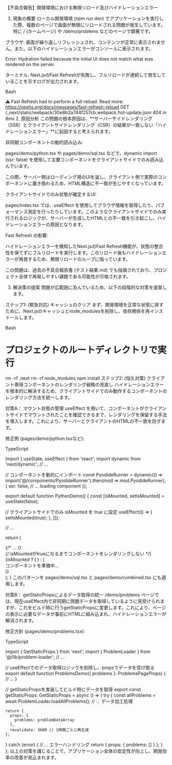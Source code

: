 【不具合報告】開発環境における無限リロード及びハイドレーションエラー
1. 現象の概要
ローカル開発環境 (npm run dev) でアプリケーションを実行した際、複数のページで画面が無限にリロードされる問題が発生しています。特に / (ホームページ) や /demo/problems などのページで顕著です。

ブラウザ: 画面が繰り返しリフレッシュされ、コンテンツが正常に表示されません。また、以下のハイドレーションエラーがコンソールに表示されます。

Error: Hydration failed because the initial UI does not match what was rendered on the server.

ターミナル: Next.jsのFast Refreshが失敗し、フルリロードが連続して発生していることを示すログが出力されます。

Bash

⚠ Fast Refresh had to perform a full reload. Read more: https://nextjs.org/docs/messages/fast-refresh-reload
 GET /_next/static/webpack/30e8b2a744f257cb.webpack.hot-update.json 404 in 8ms
2. 原因分析
この問題の根本原因は、**サーバーサイドレンダリング（SSR）とクライアントサイドレンダリング（CSR）の結果が一致しない「ハイドレーションエラー」**に起因すると考えられます。

非同期コンポーネントの動的読み込み:

pages/demo/python.tsx や pages/demo/sql.tsx などで、dynamic import (ssr: false) を使用して主要コンポーネントをクライアントサイドでのみ読み込んでいます。

この際、サーバー側はローディング用のUIを返し、クライアント側で実際のコンポーネントに置き換わるため、HTML構造に不一致が生じやすくなっています。

クライアントサイドでのみ状態が確定するUI:

pages/index.tsx では、useEffect を使用してブラウザ情報を取得したり、パフォーマンス測定を行ったりしています。このようなクライアントサイドでのみ実行されるロジックが、サーバーが生成したHTMLとの不一致を引き起こし、ハイドレーションエラーの原因となります。

Fast Refresh の影響:

ハイドレーションエラーを検知したNext.jsのFast Refresh機能が、状態の整合性を保てずにフルリロードを実行します。このリロード後もハイドレーションエラーが再発するため、無限リロードのループに陥っています。

この問題は、過去の不具合報告書 (テスト結果.md) でも指摘されており、プロジェクト全体で再発しやすい課題である可能性が示唆されます。

3. 解決策の提案
問題が広範囲に及んでいるため、以下の段階的な対策を提案します。

ステップ1: (緊急対応) キャッシュのクリア
まず、開発環境を正常な状態に戻すために、Next.jsのキャッシュとnode_modulesを削除し、依存関係を再インストールします。

Bash

# プロジェクトのルートディレクトリで実行
rm -rf .next
rm -rf node_modules
npm install
ステップ2: (恒久対策) クライアント専用コンポーネントのレンダリング戦略の見直し
ハイドレーションエラーを根本的に解決するため、クライアントサイドでのみ動作するコンポーネントのレンダリング方法を統一します。

対策A： マウント状態の管理
useEffect を用いて、コンポーネントがクライアントサイドでマウントされたことを確認できるまで、レンダリングを保留する手法を導入します。これにより、サーバーとクライアントのHTMLの不一致を防ぎます。

修正例 (pages/demo/python.tsxなど):

TypeScript

import { useState, useEffect } from 'react';
import dynamic from 'next/dynamic';
// ...

// コンポーネントを動的にインポート
const PyodideRunner = dynamic(() => import('@/components/PyodideRunner').then(mod => mod.PyodideRunner), {
  ssr: false,
  // ... loading component
});

export default function PythonDemo() {
  const [isMounted, setIsMounted] = useState(false);

  // クライアントサイドでのみ isMounted を true に設定
  useEffect(() => {
    setIsMounted(true);
  }, []);

  // ...

  return (
    <div className="container mx-auto px-4 py-8">
      {/* ... */}
      <div className="space-y-6">
        {/* isMountedがtrueになるまでコンポーネントをレンダリングしない */}
        {isMounted ? (
          <PyodideRunner onExecutionComplete={handleExecutionComplete} />
        ) : (
          <div>コンポーネントを準備中...</div>
        )}
      </div>
    </div>
  );
}
このパターンを pages/demo/sql.tsx と pages/demo/combined.tsx にも適用します。

対策B： getStaticPropsによるデータ取得の統一
/demo/problems ページでは、現在useEffect内で非同期に問題データを取得しているように見受けられますが、これをビルド時に行うgetStaticPropsに変更します。これにより、ページの表示に必要なデータが事前にHTMLに組み込まれ、ハイドレーションエラーが解消されます。

修正方針 (pages/demo/problems.tsx):

TypeScript

import { GetStaticProps } from 'next';
import { ProblemLoader } from '@/lib/problem-loader';
// ...

// useEffectでのデータ取得ロジックを削除し、propsでデータを受け取る
export default function ProblemsDemo({ problems }: ProblemsPageProps) {
    // ...
}

// getStaticPropsを実装してビルド時にデータを取得
export const getStaticProps: GetStaticProps<ProblemsPageProps> = async () => {
  try {
    const allProblems = await ProblemLoader.loadAllProblems();
    // ... データ加工処理

    return {
      props: {
        problems: problemDataArray
      },
      revalidate: 3600 // 1時間ごとに再生成
    };
  } catch (error) {
    // ... エラーハンドリング
    return {
      props: {
        problems: []
      }
    };
  }
};
以上の対策を講じることで、アプリケーション全体の安定性が向上し、開発効率の改善が見込まれます。
